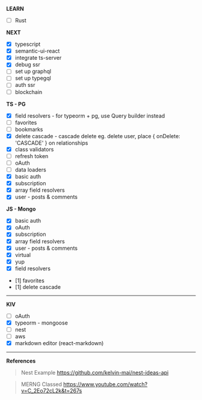 **LEARN**

- [ ] Rust

**NEXT**

- [x] typescript
- [x] semantic-ui-react
- [x] integrate ts-server
- [x] debug ssr
- [ ] set up graphql
- [ ] set up typegql
- [ ] auth ssr
- [ ] blockchain

**TS - PG**

- [x] field resolvers - for typeorm + pg, use Query builder instead
- [ ] favorites
- [ ] bookmarks
- [x] delete cascade - cascade delete eg. delete user, place { onDelete: 'CASCADE' } on relationships
- [x] class validators
- [ ] refresh token
- [ ] oAuth
- [ ] data loaders
- [x] basic auth
- [x] subscription
- [x] array field resolvers
- [x] user - posts & comments

**JS - Mongo**

- [x] basic auth
- [x] oAuth
- [x] subscription
- [x] array field resolvers
- [x] user - posts & comments
- [x] virtual
- [x] yup
- [x] field resolvers
- [1] favorites
- [1] delete cascade

---

**KIV**

- [ ] oAuth
- [x] typeorm - mongoose
- [ ] nest
- [ ] aws
- [x] markdown editor (react-markdown)

---

**References**

> Nest Example
> https://github.com/kelvin-mai/nest-ideas-api

> MERNG Classed
> https://www.youtube.com/watch?v=C_2Eo72cL2k&t=267s
